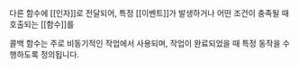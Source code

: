 다른 함수에 [[인자]]로 전달되어, 특정 [[이벤트]]가 발생하거나 어떤 조건이 충족될 때 호출되는 [[함수]]를

콜백 함수는 주로 비동기적인 작업에서 사용되며, 작업이 완료되었을 때 특정 동작을 수행하도록 정의됩니다.